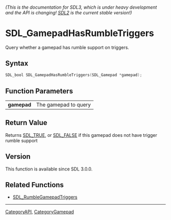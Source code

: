 ###### (This is the documentation for SDL3, which is under heavy development and the API is changing! [SDL2](https://wiki.libsdl.org/SDL2/) is the current stable version!)
# SDL_GamepadHasRumbleTriggers

Query whether a gamepad has rumble support on triggers.

## Syntax

```c
SDL_bool SDL_GamepadHasRumbleTriggers(SDL_Gamepad *gamepad);

```

## Function Parameters

|                 |                      |
| --------------- | -------------------- |
| **gamepad**     | The gamepad to query |

## Return Value

Returns [SDL_TRUE](SDL_TRUE), or [SDL_FALSE](SDL_FALSE) if this gamepad
does not have trigger rumble support

## Version

This function is available since SDL 3.0.0.

## Related Functions

* [SDL_RumbleGamepadTriggers](SDL_RumbleGamepadTriggers)

----
[CategoryAPI](CategoryAPI), [CategoryGamepad](CategoryGamepad)


